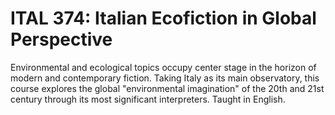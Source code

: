 # ITAL 374: Italian Ecofiction in Global Perspective

Environmental and ecological topics occupy center stage in the horizon of modern and contemporary fiction. Taking Italy as its main observatory, this course explores the global "environmental imagination" of the 20th and 21st century through its most significant interpreters. Taught in English.
